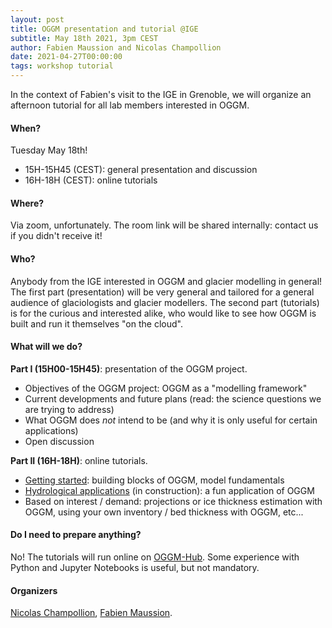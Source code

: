 ```yaml
---
layout: post
title: OGGM presentation and tutorial @IGE
subtitle: May 18th 2021, 3pm CEST
author: Fabien Maussion and Nicolas Champollion
date: 2021-04-27T00:00:00
tags: workshop tutorial
---
```


In the context of Fabien's visit to the IGE in Grenoble, we will organize an afternoon tutorial for all lab members interested in OGGM.

#### When?

Tuesday May 18th!
- 15H-15H45 (CEST): general presentation and discussion
- 16H-18H (CEST): online tutorials

#### Where?

Via zoom, unfortunately. The room link will be shared internally: contact us if you didn't receive it!

#### Who?

Anybody from the IGE interested in OGGM and glacier modelling in general! The first part (presentation) will be 
very general and tailored for a general audience of glaciologists and glacier modellers. The second 
part (tutorials) is for the curious and interested alike, who would like to see how OGGM is built and
run it themselves "on the cloud".

#### What will we do?

**Part I (15H00-15H45)**: presentation of the OGGM project.
- Objectives of the OGGM project: OGGM as a "modelling framework"
- Current developments and future plans (read: the science questions we are trying to address)
- What OGGM does *not* intend to be (and why it is only useful for certain applications)
- Open discussion

**Part II (16H-18H)**: online tutorials.
- [Getting started](https://oggm.org/tutorials/notebooks/getting_started.html): building blocks of OGGM, model fundamentals
- [Hydrological applications]() (in construction): a fun application of OGGM
- Based on interest / demand: projections or ice thickness estimation with OGGM, using your own inventory / bed thickness with OGGM, etc...


#### Do I need to prepare anything?

No! The tutorials will run online on [OGGM-Hub](https://docs.oggm.org/en/stable/hub.html). Some experience with 
Python and Jupyter Notebooks is useful, but not mandatory. 

#### Organizers

[Nicolas Champollion](http://pp.ige-grenoble.fr/annuaire/annuaire-osug-ige/champoln.htm), [Fabien Maussion](http://fabienmaussion.info/).
